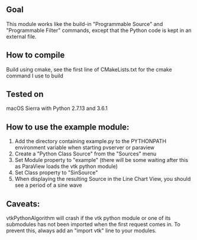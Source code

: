 ## Goal
This module works like the build-in "Programmable Source" and "Programmable Filter" commands, except that the Python code is kept in an external file.

## How to compile
Build using cmake, see the first line of CMakeLists.txt for the cmake command I use to build

## Tested on
macOS Sierra with Python 2.7.13 and 3.6.1

## How to use the example module:
1. Add the directory containing example.py to the PYTHONPATH environment variable when starting pvserver or paraview
2. Create a "Python Class Source" from the "Sources" menu
3. Set Module property to "example" (there will be some waiting after this as ParaView loads the vtk python module)
4. Set Class property to "SinSource"
5. When displaying the resulting Source in the Line Chart View, you should see a period of a sine wave

## Caveats:
vtkPythonAlgorithm will crash if the vtk python module or one of its submodules has not been imported when the first request comes in. To prevent this, always add an "import vtk" line to your modules.
